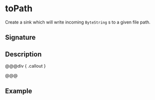 # toPath

Create a sink which will write incoming `ByteString` s to a given file path.

## Signature

## Description



@@@div { .callout }

@@@

## Example

